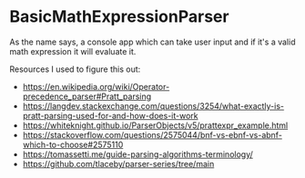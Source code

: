 # BasicMathExpressionParser

As the name says, a console app which can take user input and if it's a valid math expression it will evaluate it.

Resources I used to figure this out:
- https://en.wikipedia.org/wiki/Operator-precedence_parser#Pratt_parsing
- https://langdev.stackexchange.com/questions/3254/what-exactly-is-pratt-parsing-used-for-and-how-does-it-work
- https://whiteknight.github.io/ParserObjects/v5/prattexpr_example.html
- https://stackoverflow.com/questions/2575044/bnf-vs-ebnf-vs-abnf-which-to-choose#2575110
- https://tomassetti.me/guide-parsing-algorithms-terminology/
- https://github.com/tlaceby/parser-series/tree/main